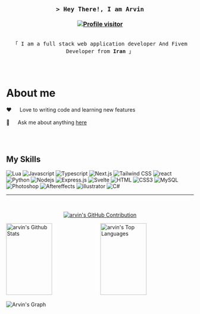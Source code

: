 <!-- Intro  -->
  <h3 align="center">
    <samp>
          &gt; Hey There!, I am
                  <b>Arvin</b>
      </samp>
  <br />
      <br />
 <a href="https://komarev.com/ghpvc/?username=Arvin-kh" >
    <img src="https://komarev.com/ghpvc/?username=Arvin-kh&label=Visitors&color=0e75b6&style=flat" alt="Profile visitor" />
  </a>
    
  </h3>
  
  
  <p align="center"> 
    <samp>
      <br>
      「 I am a full stack web application developer And Fivem Developer from <b>Iran</b> 」
      <br>
      <br>
    </samp>
  </p>
  <br />
  
  <!-- About Section -->
   # About me
   
  <p>
    
   ❤️ &emsp; Love to writing code and learning new features<br/><br/>
   💬 &emsp; Ask me about anything [here](https://github.com/Arvin-kh/Arvin-kh/issues)
  
  </p>
  <br/>
  <br/>
  
  ## My Skills

  ![Lua](https://img.shields.io/badge/Lua-000080?style=for-the-badge&logo=lua&logoColor=0800FF&labelColor=0F0F0F)
  ![Javascript](https://img.shields.io/badge/Javascript-F0DB4F?style=for-the-badge&labelColor=black&logo=javascript&logoColor=F0DB4F)
  ![Typescript](https://img.shields.io/badge/Typescript-007acc?style=for-the-badge&labelColor=black&logo=typescript&logoColor=007acc)
  ![Next.js](https://img.shields.io/badge/nextjs-000000?style=for-the-badge&logo=nextdotjs)
  ![Tailwind CSS](https://img.shields.io/badge/tailwindcss-06B6D4?style=for-the-badge&logo=tailwindcss&labelColor=000000)
  ![react](https://img.shields.io/badge/react-61DAFB?style=for-the-badge&logo=react&labelColor=000000)
  ![Python](https://img.shields.io/badge/python-3776AB?style=for-the-badge&logo=python&labelColor=0F0F0F)
  ![Nodejs](https://img.shields.io/badge/Nodejs-3C873A?style=for-the-badge&labelColor=black&logo=node.js&logoColor=3C873A)
  ![Express.js](https://img.shields.io/badge/Express.js-000000?style=for-the-badge&logo=express&logoColor=white)
  ![Svelte](https://img.shields.io/badge/svelte-ff3e00?style=for-the-badge&logo=svelte&logoColor=ff3e00&labelColor=0F0F0F)
  ![HTML](https://img.shields.io/badge/HTML5-E34F26?style=for-the-badge&logo=html5&logoColor=white)
  ![CSS3](https://img.shields.io/badge/CSS3-1572B6?style=for-the-badge&logo=css3&logoColor=white)
  ![MySQL](https://img.shields.io/badge/mysql-4479A1.svg?style=for-the-badge&logo=mysql&logoColor=white)
  ![Photoshop](https://img.shields.io/badge/photoshop-31A8FF?style=for-the-badge&logo=adobephotoshop&logoColor=31A8FF&labelColor=0F0F0F)
  ![Aftereffects](https://img.shields.io/badge/aftereffects-9999FF?style=for-the-badge&logo=adobeaftereffects&logoColor=9999FF&labelColor=0F0F0F)
  ![illustrator](https://img.shields.io/badge/illustrator-FF9A00?style=for-the-badge&logo=adobeillustrator&logoColor=FF9A00&labelColor=0F0F0F)
  ![C#](https://img.shields.io/badge/C%23-512BD4?style=for-the-badge&logo=csharp&logoColor=5A31E8&labelColor=0F0F0F)
  
  <hr/>
  <br/>
  
  <p align="center">
    <a href="https://github.com/Arvin-kh">
      <img src="https://github-profile-summary-cards.vercel.app/api/cards/profile-details?username=Arvin-kh&theme=highcontrast&border=e7f216" alt="arvin's GitHub Contribution"/>
    </a>
  </p>
  
  <a> 
      <a href="https://github.com/Arvin-kh"><img alt="arvin's Github Stats" src="https://denvercoder1-github-readme-stats.vercel.app/api?username=Arvin-kh&show_icons=true&count_private=true&theme=yellowdark&border_color=e7f216&bg_color=000000&title_color=e7f216&icon_color=00ffff" height="192px" width="49.5%"/></a>
    <a href="https://github.com/Arvin-kh"><img alt="arvin's Top Languages" src="https://denvercoder1-github-readme-stats.vercel.app/api/top-langs/?username=Arvin-kh&langs_count=8&layout=compact&theme=yellowdark&border_color=e7f216&bg_color=000000&title_color=e7f216&icon_color=00ffff" height="192px" width="49.5%"/></a>
    <br/>
  </a>
  
  
  ![Arvin's Graph](https://github-readme-activity-graph.vercel.app/graph?username=Arvin-kh&custom_title=Arvins%20GitHub%20Activity%20Graph&bg_color=000000&color=e7f216&line=e7f216&point=e7f216&area_color=FFFFFF&title_color=e7f216&area=true&hide_border=true)
